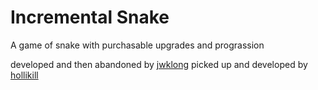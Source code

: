 # Incremental Snake

A game of snake with purchasable upgrades and prograssion

developed and then abandoned by [jwklong](https://github.com/jwklong)
picked up and developed by [hollikill](https://hollikill.net)
